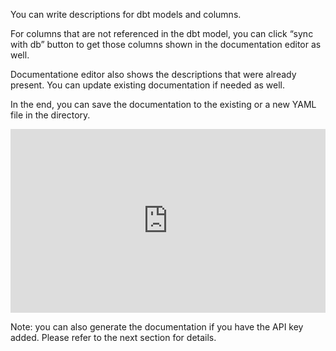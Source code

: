 You can write descriptions for dbt models and columns.

For columns that are not referenced in the dbt model, you can click “sync with db” button to get those columns shown in the documentation editor as well.

Documentatione editor also shows the descriptions that were already present. You can update existing documentation if needed as well.

In the end, you can save the documentation to the existing or a new YAML file in the directory.

<Interactive demo of documentation editor>

<div style="position: relative; padding-bottom: calc(49.6328125% + 44px); height: 0;"><iframe src=https://app.supademo.com/embed/clooo5xp226rhpeudk0tld4cv frameborder="0" webkitallowfullscreen="true" mozallowfullscreen="true" allowfullscreen style="position: absolute; top: 0; left: 0; width: 100%; height: 100%;"></iframe></div>

Note: you can also generate the documentation if you have the API key added. Please refer to the next section for details.
